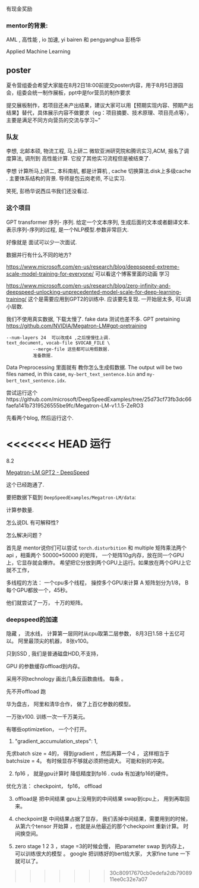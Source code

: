 

有现金奖励

### mentor的背景:

AML ,  高性能 , io 加速,  yi bairen 和 pengyanghua 彭杨华

Applied Machine Learning

## poster

夏令营组委会希望大家能在8月2日18:00前提交poster内容，用于8月5日游园会，组委会统一制作展板，ppt中是for营员的制作要求

提交展板制作，若项目还未产出结果，建议大家可以用【预期实现内容、预期产出结果】替代，具体展示内容不做要求（eg：项目摘要、技术原理、项目亮点等），主要是满足不同方向营员的交流与学习~"

### 队友

李想,  北邮本硕,  物流工程,  马上研二 微软亚洲研究院和腾讯实习,ACM,  报名了调度算法,  调剂到 高性能计算.  它投了其他实习流程但是被结束了. 

李想  计算所马上研二,  本科南航, 都是计算机 ,  cache 切换算法.disk上多级cache . 主要体系结构的背景.    导师是包云岗老师, 不让实习. 

笑死, 彭杨华说西瓜书我们还没看过.

### 这个项目

GPT   transformer  序列- 序列. 给定一个文本序列, 生成后面的文本或者翻译文本.   表示序列-序列的过程,  是一个NLP模型.参数非常巨大. 

好像就是 面试可以少一次面试.  

数据并行有什么不同的地方? 

https://www.microsoft.com/en-us/research/blog/deepspeed-extreme-scale-model-training-for-everyone/ 可以看这个博客里面的动画 学习

https://www.microsoft.com/en-us/research/blog/zero-infinity-and-deepspeed-unlocking-unprecedented-model-scale-for-deep-learning-training/ 这个是需要应用到GPT2的训练中.  应该要先复现. 一开始层太多, 可以调小层数.  

我们不使用真实数据, 下载太慢了.  fake data 测试也差不多.  GPT pretaining https://github.com/NVIDIA/Megatron-LM#gpt-pretraining

``` 
--num-layers 24  可以改成4 ,之后慢慢往上调.
text_document, vocab-file $VOCAB_FILE \
          --merge-file 这些都可以用假数据. 
          准备数据. 
```

Data Preprocessing 里面就有 教你怎么生成假数据. The output will be two files named, in this case, `my-bert_text_sentence.bin` and `my-bert_text_sentence.idx`. 

尝试运行这个https://github.com/microsoft/DeepSpeedExamples/tree/25d73cf73fb3dc66faefa141b7319526555be9fc/Megatron-LM-v1.1.5-ZeRO3

先看两个blog, 然后运行这个. 

<<<<<<< HEAD
运行
=======
8.2

[Megatron-LM GPT2 - DeepSpeed](https://www.deepspeed.ai/tutorials/megatron/) 

这个已经跑通了. 

要把数据下载到 `DeepSpeedExamples/Megatron-LM/data`:

计算参数量. 

怎么说DL 有可解释性?



怎么解决问题？ 

首先是 mentor说你们可以尝试 `torch.disturbition` 和 multiple 矩阵乘法两个api  ，相乘两个 50000*50000 的矩阵， 一个矩阵10g内存，放在同一个GPU上，它显存就会爆炸。  希望把它分放到两个GPU上运行。如果放在两个GPU上它就不工作，

 多线程的方法：   一个cpu多个线程，    操控多个GPU来计算 A 矩阵划分为1/8， B 每个GPU都放一个，45秒。

 他们就尝试了一万， 十万的矩阵。



### deepspeed的加速

隐藏 ， 流水线， 计算第一层同时从cpu取第二层参数， 8月3日1.5B 十五亿可以。 阿里最顶尖的机器， 8张v100。

只到SSD , 我们是普通磁盘HDD,不支持， 

GPU 的参数缓存offload到内存。  

采用不同technology 画出几条反函数曲线。  每条 。 

先不开offload 跑

华为盘古， 阿里和清华合作， 做了上百亿参数的模型。 

一万张v100.  训练一次一千万美元。 

有哪些optimizetion， 一个个打开。

1. "gradient_accumulation_steps": 1, 

先求batch size = 4的， 得到gradient ，然后再算一个4 ， 这样相当于 batchsize  = 4。     有时候显存不够就必须把他调大。 可能和别的冲突。

2. fp16  ， 就是gpu计算时 降低精度到fp16 .  cuda 有加速fp16的硬件。 

优化方法： checkpoint， fp16，  offload

3. offload是 把中间结果 gpu上没用到的中间结果 swap到cpu上， 用到再取回来。

4. checkpoint是 中间结果占据了显存， 我们丢掉中间结果，需要用到的时候， 从第六个tensor 开始算 ，也就是从他最近的那个checkpoint 重新计算。  时间换空间。 
5. zero stage 1 2 3     ，stage =3的时候会慢， 把parameter swap 到内存上， 可以训练很大的模型 。   google 把训练好的bert给大家， 大家fine tune 一下就可以了。

>>>>>>> 30c80917670cb0edefa2db7908911ee0c32e7a07

